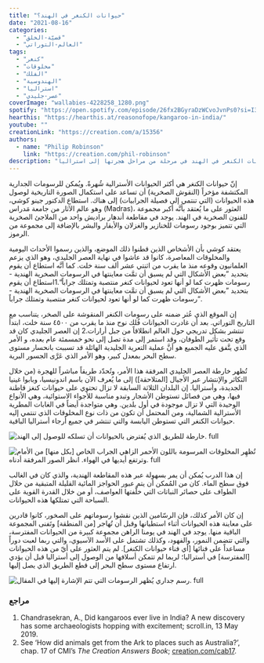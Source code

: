 ```yaml
---
title: "حيوانات الكنغر في الهند؟"
date: "2021-08-16"
categories:
  - "قضيّة-الخلق"
  - "العالم-التوراتي"
tags:
  - "كنغر"
  - "مخلوقات"
  - "الفلك"
  - "الهندوسية"
  - "استراليا"
  - "عصر-جليدي"
coverImage: "wallabies-4228258_1280.png"
spotify: "https://open.spotify.com/episode/26fx2BGyraDzWCvoJvnPs0?si=I3SQxvTaTUS-xHyDLfryKg"
hearthis: "https://hearthis.at/reasonofope/kangaroo-in-india/"
youtube: ""
creationLink: "https://creation.com/a/15356"
authors:
  - name: "Philip Robinson"
    link: "https://creation.com/phil-robinson"
description: "نقوش جدارية تكشف وجود حيوانات الكنغر في الهند في مرحلة من مراحل هجرتها إلى استراليا. "
---
```


إنّ حيوانات الكنغر هي أكثر الحيوانات الأسترالية شُهرةً. ويُمكن للرسومات الجدارية المكتشفة مؤخراً (النقوش الصخرية) أن تساعد على استكمال الصورة التاريخية لوصول هذه الحيوانات (التي تنتمي إلى فصيلة الجرابيات) إلى هناك. استطاع الدكتور جينو كوشي، وهو عالم الآثار من جامعة مَدراس (Madras)، العثور على ما يُعتقد بأنَّه أكبر مجموعة للفنون الصخرية في الهند. يوجد في مقاطعة أندهار براديش واحد من الملاجئ الصخرية التي تتميز بوجود رسومات للخنازير والغزلان والأبقار والبشر بالإضافة إلى مجموعة من الرموز.

يعتقد كوشي بأن الأشخاص الذين قطنوا ذلك الموضع، والذين رسموا الأحداث اليومية والمخلوقات المعاصرة، كانوا قد عاشوا في نهاية العصر الجليدي، وهو الذي يزعم العلمانيون وقوعه منذ ما يقرب من اثنتي عشر ألف سنة خلت. كما أنَّه استطاع أن يقوم بتحديد ”بعض الأشكال التي لم يسبق أن تمَّت معاينتها في الرسومات الصخرية الهندية - رسومات ظهرت كما لو أنها تعود لحيوانات كنغر منتصبة وتمتلك جراباً“.1استطاع أن يقوم بتحديد ”بعض الأشكال التي لم يسبق أن تمَّت معاينتها في الرسومات الصخرية الهندية - رسومات ظهرت كما لو أنها تعود لحيوانات كنغر منتصبة وتمتلك جراباً“.

إن الموقع الذي عُثر ضمنه على رسومات الكنغر المنقوشة على الصخر، يتناسب مع التاريخ التوراتي. بعد أن غادرت الحيوانات فُلك نوح منذ ما يقرب من ٤٥٠٠ سنة خلت، ابتدأ تنتشر بشكل تدريجي حول العالم انطلاقاً من جبل أرارات.2 إن العصر الجليدي كان قد وقع تحت تأثير الطوفان، وقد استمر إلى مدة تصل إلى نحو خمسمئة عام بعده، و الأمر الذي يتَّفق عليه الجميع هو أنَّ عملية التعرية الجليدية الهائلة قد تسببت بانحسار مستوى سطح البحر بمعدل كبير، وهو الأمر الذي عَرَّى الجسور البرية.

تُظهر خارطة العصر الجليدي المرفقة هذا الأمر، وتُحدّد طريقاً مباشراً للهجرة (من خلال التكاثر والإنتشار عبر الأجيال \[المتلاحقة\]) إلى ما يُعرف الآن باسم اندونيسيا، وبابوا غينيا الجديدة، وأستراليا. إن البلدان الثلاثة السابقة لا تزال تحتوي على حيوانات كنغز قاطنة فيها، وهي من فصائل تستوطن الأشجار وتبدو مناسبة للأجواء الاستوائية، وهي الأنواع الوحيدة التي لا تزال موجودة في أول بلدين. وهي متواجدة أيضاً في الغابات المطرية الأسترالية الشمالية، ومن المحتمل أن تكون من ذات نوع المخلوقات الذي تنتمي إليه حيوانات الكنغر التي تستوطن اليابسة والتي تنتشر في جميع أرجاء أستراليا الباقية.

![خارطة للطريق الذي يُفترض بالحيوانات أن تسلكه للوصول إلى الهند. full](Au-India-map.jpg)

![تُظهِر المخلوقات المرسومة باللون الأحمر الزاهي الجراب الخاص \[بكل منها\] من الأمام وترتفع أيديها في الهواء. انظر الصور المرفقة أدناه. full](marsupials-drawn.jpg)



إن هذا الدرب يُمكن أن يمر بسهولة عبر هذه المقاطعة الهندية، والذي كان في الغالب فوق سطح الماء. كان من المُمكن أن يتم عبور الحواجز المائية القليلة المتبقية من خلال الطواف على حصائر النباتات التي خلَّفتها العواصف، أو من خلال القدرة القوية على السباحة التي تمتلكها هذه الحيوانات.

إن كان الأمر كذلك، فإن الرسّامين الذين نقشوا رسوماتهم على الصخور، كانوا قادرين على معاينة هذه الحيوانات أثناء استطيانها وقبل أن تُهاجر \[من المنطقة\] وتَفنى المجموعة الباقية منها. يوجد في الهند في يومنا الراهن مجموعة كبيرة من الحيوانات المفترسة، والتي تتضمن النمور، والفهود، وكذلك تشتمل على الأسد الآسيوي، والتي ربما لعبت دوراً مساعداً على فنائها \[أي فناء حيوانات الكنغر\]. لم يتم العثور على أيّ من هذه الحيوانات \[المفترسة\] في أستراليا؛ لربما لم تتمكن أسلافها من الوصول إلى أستراليا قبل أن يؤدي ارتفاع مستوى سطح البحر إلى قطع الطريق الذي يصل إليها.

![رسم جداري يُظهر الرسومات التي تتم الإشارة إليها في المقال. full](wall-painting.jpg)

### مراجع

1. Chandrasekran, A., Did kangaroos ever live in India? A new discovery has some archaeologists hopping with excitement; scroll.in, 13 May 2019.
2. See ‘How did animals get from the Ark to places such as Australia?’, chap. 17 of CMI’s *The Creation Answers Book*; [creation.com/cab17](https://creation.com/cab17).
